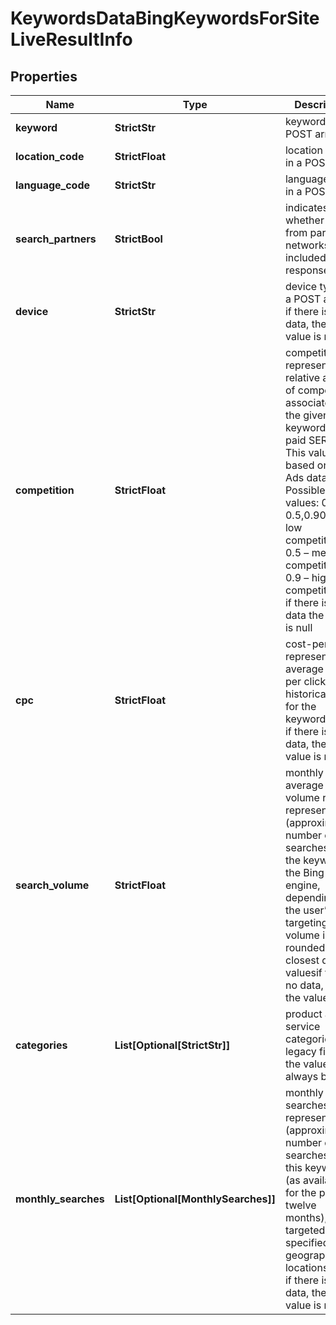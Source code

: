 # KeywordsDataBingKeywordsForSiteLiveResultInfo


## Properties

| Name | Type | Description | Notes |
|------------ | ------------- | ------------- | -------------|
**keyword** | **StrictStr** | keyword in a POST array |[optional]|
**location_code** | **StrictFloat** | location code in a POST array |[optional]|
**language_code** | **StrictStr** | language code in a POST array |[optional]|
**search_partners** | **StrictBool** | indicates whether data from partner networks included in the response |[optional]|
**device** | **StrictStr** | device type in a POST array<br>if there is no data, then the value is null |[optional]|
**competition** | **StrictFloat** | competition<br>represents the relative amount of competition associated with the given keyword in paid SERP only. This value is based on Bing Ads data.<br>Possible values: 0.1, 0.5,0.90.1 – low competition,<br>0.5 – medium competition,<br>0.9 – high competition;<br>if there is no data the value is null |[optional]|
**cpc** | **StrictFloat** | cost-per-click<br>represents the average cost per click (USD) historically paid for the keyword.<br>if there is no data, then the value is null |[optional]|
**search_volume** | **StrictFloat** | monthly average search volume rate<br>represents the (approximate) number of searches for the keyword on the Bing search engine, depending on the user’s targetingsearch volume is rounded to the closest decimal valuesif there is no data, then the value is null |[optional]|
**categories** | **List[Optional[StrictStr]]** | product and service categories<br>legacy field, the value will always be null |[optional]|
**monthly_searches** | **List[Optional[MonthlySearches]]** | monthly searches<br>represents the (approximate) number of searches on this keyword (as available for the past twelve months), targeted to the specified geographic locations.<br>if there is no data, then the value is null |[optional]|